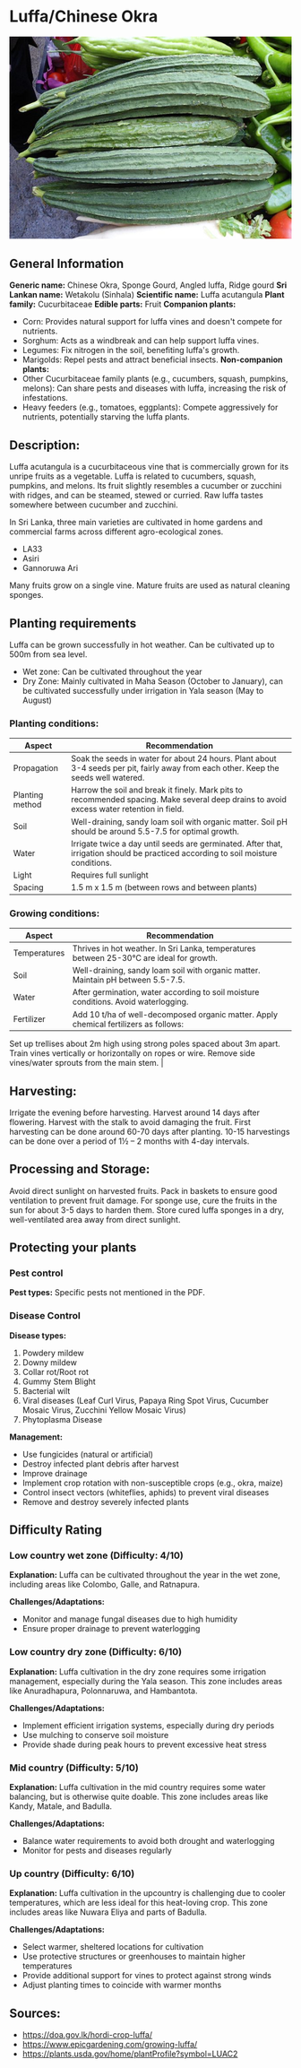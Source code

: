 # Luffa/Chinese Okra
![Luffa_Chinese-okra.jpeg](../../assets/images/Luffa_Chinese-okra.jpeg "Image - Anna Frodesiak, Wikimedia Commons")
## General Information
**Generic name:** Chinese Okra, Sponge Gourd, Angled luffa, Ridge gourd
**Sri Lankan name:** Wetakolu (Sinhala)
**Scientific name:** Luffa acutangula
**Plant family:** Cucurbitaceae
**Edible parts:** Fruit
**Companion plants:**
- Corn: Provides natural support for luffa vines and doesn't compete for nutrients.
- Sorghum: Acts as a windbreak and can help support luffa vines.
- Legumes: Fix nitrogen in the soil, benefiting luffa's growth.
- Marigolds: Repel pests and attract beneficial insects.
**Non-companion plants:**
- Other Cucurbitaceae family plants (e.g., cucumbers, squash, pumpkins, melons): Can share pests and diseases with luffa, increasing the risk of infestations.
- Heavy feeders (e.g., tomatoes, eggplants): Compete aggressively for nutrients, potentially starving the luffa plants.

## Description:
Luffa acutangula is a cucurbitaceous vine that is commercially grown for its unripe fruits as a vegetable. Luffa is related to cucumbers, squash, pumpkins, and melons. Its fruit slightly resembles a cucumber or zucchini with ridges, and can be steamed, stewed or curried. Raw luffa tastes somewhere between cucumber and zucchini.

In Sri Lanka, three main varieties are cultivated in home gardens and commercial farms across different agro-ecological zones.
- LA33
- Asiri
- Gannoruwa Ari

Many fruits grow on a single vine. Mature fruits are used as natural cleaning sponges.

## Planting requirements
Luffa can  be grown successfully in hot weather. Can be cultivated up to 500m from sea level.

- Wet zone: Can be cultivated throughout the year
- Dry Zone: Mainly cultivated in Maha Season (October to January), can be cultivated successfully under irrigation in Yala season (May to August)



### Planting conditions:
| Aspect | Recommendation |
|--------|----------------|
| Propagation | Soak the seeds in water for about 24 hours. Plant about 3-4 seeds per pit, fairly away from each other. Keep the seeds well watered. |
| Planting method | Harrow the soil and break it finely. Mark pits to recommended spacing. Make several deep drains to avoid excess water retention in field. |
| Soil | Well-draining, sandy loam soil with organic matter. Soil pH should be around 5.5-7.5 for optimal growth. |
| Water | Irrigate twice a day until seeds are germinated. After that, irrigation should be practiced according to soil moisture conditions. |
| Light | Requires full sunlight |
| Spacing | 1.5 m x 1.5 m (between rows and between plants) |

### Growing conditions:
| Aspect | Recommendation |
|--------|----------------|
| Temperatures | Thrives in hot weather. In Sri Lanka, temperatures between 25-30°C are ideal for growth. |
| Soil | Well-draining, sandy loam soil with organic matter. Maintain pH between 5.5-7.5. |
| Water | After germination, water according to soil moisture conditions. Avoid waterlogging. |
| Fertilizer | Add 10 t/ha of well-decomposed organic matter. Apply chemical fertilizers as follows: |


Set up trellises about 2m high using strong poles spaced about 3m apart. Train vines vertically or horizontally on ropes or wire. Remove side vines/water sprouts from the main stem. |

## Harvesting:
Irrigate the evening before harvesting. Harvest around 14 days after flowering. Harvest with the stalk to avoid damaging the fruit. First harvesting can be done around 60-70 days after planting. 10-15 harvestings can be done over a period of 1½ – 2 months with 4-day intervals.

## Processing and Storage:
Avoid direct sunlight on harvested fruits. Pack in baskets to ensure good ventilation to prevent fruit damage. For sponge use, cure the fruits in the sun for about 3-5 days to harden them. Store cured luffa sponges in a dry, well-ventilated area away from direct sunlight.

## Protecting your plants
### Pest control
**Pest types:** Specific pests not mentioned in the PDF.

### Disease Control
**Disease types:** 
1. Powdery mildew
2. Downy mildew
3. Collar rot/Root rot
4. Gummy Stem Blight
5. Bacterial wilt
6. Viral diseases (Leaf Curl Virus, Papaya Ring Spot Virus, Cucumber Mosaic Virus, Zucchini Yellow Mosaic Virus)
7. Phytoplasma Disease

**Management:**
- Use fungicides (natural or artificial)
- Destroy infected plant debris after harvest
- Improve drainage
- Implement crop rotation with non-susceptible crops (e.g., okra, maize)
- Control insect vectors (whiteflies, aphids) to prevent viral diseases
- Remove and destroy severely infected plants

## Difficulty Rating

### Low country wet zone (Difficulty: 4/10)
**Explanation:** Luffa can be cultivated throughout the year in the wet zone, including areas like Colombo, Galle, and Ratnapura.

**Challenges/Adaptations:**
- Monitor and manage fungal diseases due to high humidity
- Ensure proper drainage to prevent waterlogging


### Low country dry zone (Difficulty: 6/10)
**Explanation:** Luffa cultivation in the dry zone requires some irrigation management, especially during the Yala season. This zone includes areas like Anuradhapura, Polonnaruwa, and Hambantota.

**Challenges/Adaptations:**
- Implement efficient irrigation systems, especially during dry periods
- Use mulching to conserve soil moisture
- Provide shade during peak hours to prevent excessive heat stress

### Mid country (Difficulty: 5/10)
**Explanation:** Luffa cultivation in the mid country requires some water balancing, but is otherwise quite doable. This zone includes areas like Kandy, Matale, and Badulla.

**Challenges/Adaptations:**
- Balance water requirements to avoid both drought and waterlogging
- Monitor for pests and diseases regularly


### Up country (Difficulty: 6/10)
**Explanation:** Luffa cultivation in the upcountry is challenging due to cooler temperatures, which are less ideal for this heat-loving crop. This zone includes areas like Nuwara Eliya and parts of Badulla.

**Challenges/Adaptations:**
- Select warmer, sheltered locations for cultivation
- Use protective structures or greenhouses to maintain higher temperatures
- Provide additional support for vines to protect against strong winds
- Adjust planting times to coincide with warmer months

## Sources:
- https://doa.gov.lk/hordi-crop-luffa/
- https://www.epicgardening.com/growing-luffa/
- https://plants.usda.gov/home/plantProfile?symbol=LUAC2


